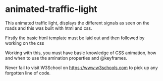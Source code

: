 # animated-traffic-light
This animated traffic light, displays the different signals as seen on the roads and this was built with html and css.

Firstly the basic html template must be laid out and then followed by working on the css

Working with this, you must have basic knowledge of CSS animation, how and when to use the amination properties and @keyframes.

Never fail to visit W3School on https://www.w3schools.com to pick up any forgotten line of code.

